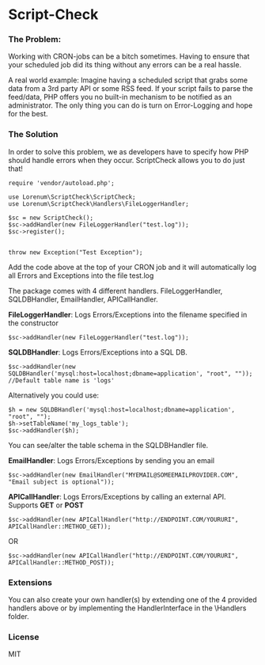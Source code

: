 # Script-Check

### The Problem:

Working with CRON-jobs can be a bitch sometimes. Having to ensure that your scheduled job did its thing without any errors can be a real hassle.

A real world example:
Imagine having a scheduled script that grabs some data from a 3rd party API or some RSS feed. If your script fails to parse
the feed/data, PHP offers you no built-in mechanism to be notified as an administrator. The only thing you can do is turn on Error-Logging and hope for the best.


### The Solution

In order to solve this problem, we as developers have to specify how PHP should handle errors when they occur. ScriptCheck allows you to do just that!

```
require 'vendor/autoload.php';

use Lorenum\ScriptCheck\ScriptCheck;
use Lorenum\ScriptCheck\Handlers\FileLoggerHandler;

$sc = new ScriptCheck();
$sc->addHandler(new FileLoggerHandler("test.log"));
$sc->register();


throw new Exception("Test Exception");
```

Add the code above at the top of your CRON job and it will automatically log all Errors and Exceptions into the file test.log

The package comes with 4 different handlers. FileLoggerHandler, SQLDBHandler, EmailHandler, APICallHandler.

**FileLoggerHandler**: Logs Errors/Exceptions into the filename specified in the constructor
```
$sc->addHandler(new FileLoggerHandler("test.log"));
```

**SQLDBHandler**: Logs Errors/Exceptions into a SQL DB.
```
$sc->addHandler(new SQLDBHandler('mysql:host=localhost;dbname=application', "root", "")); //Default table name is 'logs'
```

Alternatively you could use:

```
$h = new SQLDBHandler('mysql:host=localhost;dbname=application', "root", "");
$h->setTableName('my_logs_table');
$sc->addHandler($h);
```

You can see/alter the table schema in the SQLDBHandler file.

**EmailHandler**: Logs Errors/Exceptions by sending you an email
```
$sc->addHandler(new EmailHandler("MYEMAIL@SOMEEMAILPROVIDER.COM", "Email subject is optional"));
```

**APICallHandler**: Logs Errors/Exceptions by calling an external API. Supports **GET** or **POST**

```
$sc->addHandler(new APICallHandler("http://ENDPOINT.COM/YOURURI", APICallHandler::METHOD_GET));
```
OR

```
$sc->addHandler(new APICallHandler("http://ENDPOINT.COM/YOURURI", APICallHandler::METHOD_POST));
```

### Extensions

You can also create your own handler(s) by extending one of the 4 provided handlers above or by implementing the HandlerInterface in the \Handlers folder.


### License

MIT
